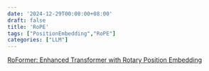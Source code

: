 ```yaml
---
date: '2024-12-29T00:00:00+08:00'
draft: false
title: 'RoPE'
tags: ["PositionEmbedding","RoPE"]
categories: ["LLM"]
---
```


[RoFormer: Enhanced Transformer with Rotary Position Embedding](https://xves6ft58q.feishu.cn/docx/CjGgd4SMsoESkmxjedBcBzESnxh?from=from_copylink)
